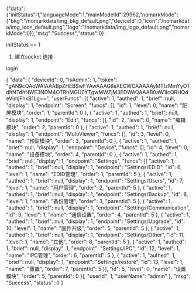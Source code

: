 <!--
 * @Description: Do not edit
 * @Author: benmo
 * @Date: 2020-02-26 16:23:36
 * @LastEditors: benmo
 -->
{"data":{"initStatus":1,"languageMode":1,"mainModelId":29962,"nomarkMode":{"bkg":"/nomarkdata/img_bkg_default.png","deviceId":0,"icon":"/nomarkdata/img_icon_default.png","logo":"/nomarkdata/img_logo_default.png","nomarkMode":0}},"msg":"Success","status":0}

initStatus == 1
 1. 建立socket 连接

login

{
	"data": {
		"deviceId": 0,
		"isAdmin": 1,
		"token": "gAN9cQAoWAIAAABpZHEBSwFYAwAAAGtleXECWCAAAAAyMTIzMmYyOTdhNTdhNWE3NDM4OTRhMGU0YTgwMWZjM3EDWAQAAAB0aW1lcQRHQdeVimjFhxB1Lg==",
		"userFuncs": [{
			"active": 1,
			"authed": 1,
			"brief": null,
			"display": 1,
			"endpoint": "Screen",
			"funcs": [],
			"id": 1,
			"level": 0,
			"name": "配屏模块",
			"order": 1,
			"parentId": 0
		}, {
			"active": 1,
			"authed": 1,
			"brief": null,
			"display": 1,
			"endpoint": "Edit",
			"funcs": [],
			"id": 2,
			"level": 0,
			"name": "编辑模块",
			"order": 2,
			"parentId": 0
		}, {
			"active": 1,
			"authed": 1,
			"brief": null,
			"display": 1,
			"endpoint": "MultiViewer",
			"funcs": [],
			"id": 3,
			"level": 0,
			"name": "预监模块",
			"order": 3,
			"parentId": 0
		}, {
			"active": 1,
			"authed": 1,
			"brief": null,
			"display": 1,
			"endpoint": "Device",
			"funcs": [],
			"id": 4,
			"level": 0,
			"name": "设备模块",
			"order": 4,
			"parentId": 0
		}, {
			"active": 1,
			"authed": 1,
			"brief": null,
			"display": 1,
			"endpoint": "Settings",
			"funcs": [{
				"active": 1,
				"authed": 1,
				"brief": null,
				"display": 1,
				"endpoint": "Settings/EDID",
				"id": 6,
				"level": 1,
				"name": "EDID管理",
				"order": 1,
				"parentId": 5
			}, {
				"active": 1,
				"authed": 1,
				"brief": null,
				"display": 1,
				"endpoint": "Settings/Users",
				"id": 7,
				"level": 1,
				"name": "用户管理",
				"order": 2,
				"parentId": 5
			}, {
				"active": 1,
				"authed": 1,
				"brief": null,
				"display": 1,
				"endpoint": "Settings/Backup",
				"id": 8,
				"level": 1,
				"name": "备份管理",
				"order": 3,
				"parentId": 5
			}, {
				"active": 1,
				"authed": 1,
				"brief": null,
				"display": 1,
				"endpoint": "Settings/Communication",
				"id": 9,
				"level": 1,
				"name": "通信设置",
				"order": 4,
				"parentId": 5
			}, {
				"active": 1,
				"authed": 1,
				"brief": null,
				"display": 1,
				"endpoint": "Settings/Upgrade",
				"id": 10,
				"level": 1,
				"name": "固件升级",
				"order": 5,
				"parentId": 5
			}, {
				"active": 1,
				"authed": 1,
				"brief": null,
				"display": 1,
				"endpoint": "Settings/Other",
				"id": 11,
				"level": 1,
				"name": "其他",
				"order": 8,
				"parentId": 5
			}, {
				"active": 1,
				"authed": 1,
				"brief": null,
				"display": 1,
				"endpoint": "Settings/IPC",
				"id": 12,
				"level": 1,
				"name": "IPC管理",
				"order": 6,
				"parentId": 5
			}, {
				"active": 1,
				"authed": 1,
				"brief": null,
				"display": 1,
				"endpoint": "Settings/restore",
				"id": 13,
				"level": 1,
				"name": "重置",
				"order": 7,
				"parentId": 5
			}],
			"id": 5,
			"level": 0,
			"name": "设置模块",
			"order": 5,
			"parentId": 0
		}],
		"userId": 1,
		"userName": "admin"
	},
	"msg": "Success",
	"status": 0
}
